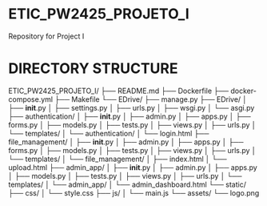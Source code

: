 # ETIC_PW2425_PROJETO_I
Repository for Project I

# DIRECTORY STRUCTURE
ETIC_PW2425_PROJETO_I/
├── README.md
├── Dockerfile
├── docker-compose.yml
├── Makefile
└── EDrive/
   ├── manage.py
   ├── EDrive/
   │   ├── __init__.py
   │   ├── settings.py
   │   ├── urls.py
   │   ├── wsgi.py
   │   └── asgi.py
   ├── authentication/
   │   ├── __init__.py
   │   ├── admin.py
   │   ├── apps.py
   │   ├── forms.py
   │   ├── models.py
   │   ├── tests.py
   │   ├── views.py
   │   ├── urls.py
   │   └── templates/
   │        └── authentication/
   │            └── login.html
   ├── file_management/
   │   ├── __init__.py
   │   ├── admin.py
   │   ├── apps.py
   │   ├── forms.py
   │   ├── models.py
   │   ├── tests.py
   │   ├── views.py
   │   ├── urls.py
   │   └── templates/
   │        └── file_management/
   │            ├── index.html
   │            └── upload.html
   ├── admin_app/
   │   ├── __init__.py
   │   ├── admin.py
   │   ├── apps.py
   │   ├── models.py
   │   ├── tests.py
   │   ├── views.py
   │   ├── urls.py
   │   └── templates/
   │       └── admin_app/
   │           └── admin_dashboard.html
   └── static/
       ├── css/
       │    └── style.css
       ├── js/
       │    └── main.js
       └── assets/
            └── logo.png